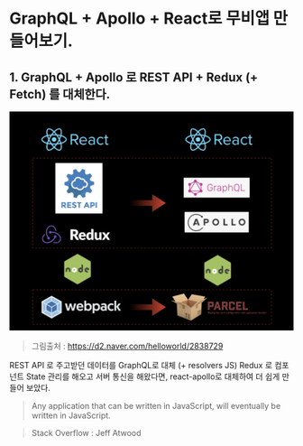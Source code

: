 # GraphQL + Apollo + React로 무비앱 만들어보기.

## 1. GraphQL + Apollo 로 REST API + Redux (+ Fetch) 를 대체한다.

![ex_screenshot](./img/screenshot1.png)

> 그림출처 : https://d2.naver.com/helloworld/2838729

REST API 로 주고받던 데이터를
GraphQL로 대체 (+ resolvers JS)
Redux 로 컴포넌트 State 관리를 해오고 서버 통신을 해왔다면, react-apollo로 대체하여 더 쉽게 만들어 보았다.

> Any application that can be written in JavaScript, will eventually be written in JavaScript.

> Stack Overflow : Jeff Atwood
